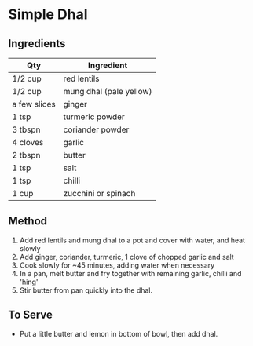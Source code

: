 # Simple Dhal

## Ingredients

|Qty|Ingredient
|-|-
|1/2 cup|red lentils
|1/2 cup|mung dhal (pale yellow)
|a few slices|ginger
|1 tsp |turmeric powder
|3 tbspn|coriander powder
|4 cloves|garlic
|2 tbspn|butter
|1 tsp| salt
|1 tsp|chilli
|1 cup|zucchini or spinach

## Method

1. Add red lentils and mung dhal to a pot and cover with water, and heat slowly
2. Add ginger, coriander, turmeric, 1 clove of chopped garlic and salt
3. Cook slowly for ~45 minutes, adding water when necessary 
4. In a pan, melt butter and fry together with remaining garlic, chilli and 'hing'
5. Stir butter from pan quickly into the dhal.

## To Serve

- Put a little butter and lemon in bottom of bowl, then add dhal.